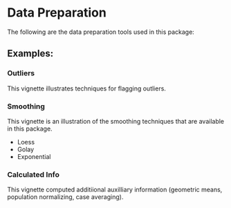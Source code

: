 # Data Preparation
The following are the data preparation tools used in this package:

## Examples:

### Outliers
This vignette illustrates techniques for flagging outliers.

### Smoothing

This vignette is an illustration of the smoothing techniques that are available in this package.
- Loess
- Golay
- Exponential

### Calculated Info

This vignette computed additiional auxilliary information (geometric means, population normalizing, case averaging).
